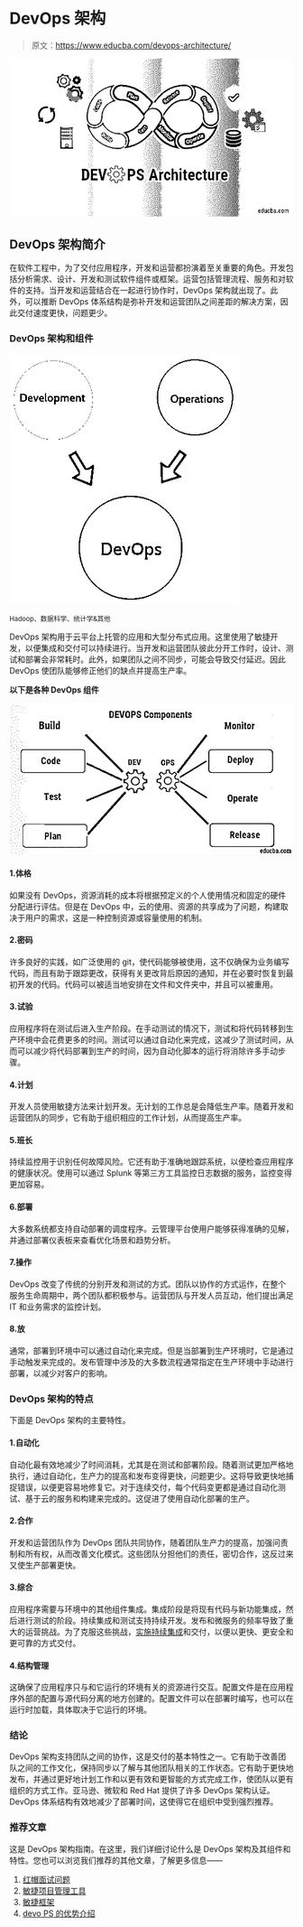 # DevOps 架构

> 原文：<https://www.educba.com/devops-architecture/>

![devops architecture ](img/d8079a0ed78c0c784c178b4e66372bb2.png)



## DevOps 架构简介

在软件工程中，为了交付应用程序，开发和运营都扮演着至关重要的角色。开发包括分析需求、设计、开发和测试软件组件或框架。运营包括管理流程、服务和对软件的支持。当开发和运营结合在一起进行协作时，DevOps 架构就出现了。此外，可以推断 DevOps 体系结构是弥补开发和运营团队之间差距的解决方案，因此交付速度更快，问题更少。

### DevOps 架构和组件

![Architecture and Components](img/7815a8064e2de319216301fbb3424226.png)



<small>Hadoop、数据科学、统计学&其他</small>

DevOps 架构用于云平台上托管的应用和大型分布式应用。这里使用了敏捷开发，以便集成和交付可以持续进行。当开发和运营团队彼此分开工作时，设计、测试和部署会非常耗时。此外，如果团队之间不同步，可能会导致交付延迟。因此 DevOps 使团队能够修正他们的缺点并提高生产率。

**以下是各种 DevOps 组件**

![devops components](img/fb1bbba48f9e70edfa5d77e856c5b50e.png)



#### 1.体格

如果没有 DevOps，资源消耗的成本将根据预定义的个人使用情况和固定的硬件分配进行评估。但是在 DevOps 中，云的使用、资源的共享成为了问题，构建取决于用户的需求，这是一种控制资源或容量使用的机制。

#### 2.密码

许多良好的实践，如广泛使用的 git，使代码能够被使用，这不仅确保为业务编写代码，而且有助于跟踪更改，获得有关更改背后原因的通知，并在必要时恢复到最初开发的代码。代码可以被适当地安排在文件和文件夹中，并且可以被重用。

#### 3.试验

应用程序将在测试后进入生产阶段。在手动测试的情况下，测试和将代码转移到生产环境中会花费更多的时间。测试可以通过自动化来完成，这减少了测试时间，从而可以减少将代码部署到生产的时间，因为自动化脚本的运行将消除许多手动步骤。

#### 4.计划

开发人员使用敏捷方法来计划开发。无计划的工作总是会降低生产率。随着开发和运营团队的同步，它有助于组织相应的工作计划，从而提高生产率。

#### 5.班长

持续监控用于识别任何故障风险。它还有助于准确地跟踪系统，以便检查应用程序的健康状况。使用可以通过 Splunk 等第三方工具监控日志数据的服务，监控变得更加容易。

#### 6.部署

大多数系统都支持自动部署的调度程序。云管理平台使用户能够获得准确的见解，并通过部署仪表板来查看优化场景和趋势分析。

#### 7.操作

DevOps 改变了传统的分别开发和测试的方式。团队以协作的方式运作，在整个服务生命周期中，两个团队都积极参与。运营团队与开发人员互动，他们提出满足 IT 和业务需求的监控计划。

#### 8.放

通常，部署到环境中可以通过自动化来完成。但是当部署到生产环境时，它是通过手动触发来完成的。发布管理中涉及的大多数流程通常指定在生产环境中手动进行部署，以减少对客户的影响。

### DevOps 架构的特点

下面是 DevOps 架构的主要特性。

#### 1.自动化

自动化最有效地减少了时间消耗，尤其是在测试和部署阶段。随着测试更加严格地执行，通过自动化，生产力的提高和发布变得更快，问题更少。这将导致更快地捕捉错误，以便更容易地修复它。对于连续交付，每个代码变更都是通过自动化测试、基于云的服务和构建来完成的。这促进了使用自动化部署的生产。

#### 2.合作

开发和运营团队作为 DevOps 团队共同协作，随着团队生产力的提高，加强问责制和所有权，从而改善文化模式。这些团队分担他们的责任，密切合作，这反过来又使生产部署更快。

#### 3.综合

应用程序需要与环境中的其他组件集成。集成阶段是将现有代码与新功能集成，然后进行测试的阶段。持续集成和测试支持持续开发。发布和微服务的频率导致了重大的运营挑战。为了克服这些挑战，[实施持续集成](https://www.educba.com/what-is-continuous-integration/)和交付，以便以更快、更安全和更可靠的方式交付。

#### 4.结构管理

这确保了应用程序只与和它运行的环境有关的资源进行交互。配置文件是在应用程序外部的配置与源代码分离的地方创建的。配置文件可以在部署时编写，也可以在运行时加载，具体取决于它运行的环境。

### 结论

DevOps 架构支持团队之间的协作，这是交付的基本特性之一。它有助于改善团队之间的工作文化，保持同步以了解与其他团队相关的工作状态。它有助于更快地发布，并通过更好地计划工作和以更有效和更智能的方式完成工作，使团队以更有组织的方式工作。亚马逊、微软和 Red Hat 提供了许多 DevOps 架构认证。DevOps 体系结构有效地减少了部署时间，这使得它在组织中受到强烈推荐。

### 推荐文章

这是 DevOps 架构指南。在这里，我们详细讨论什么是 DevOps 架构及其组件和特性。您也可以浏览我们推荐的其他文章，了解更多信息——

1.  [红帽面试问题](https://www.educba.com/red-hat-interview-questions/)
2.  [敏捷项目管理工具](https://www.educba.com/agile-project-management-tools/)
3.  [敏捷框架](https://www.educba.com/agile-frameworks/)
4.  [devo PS 的优势介绍](https://www.educba.com/benefits-of-devops/)





